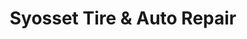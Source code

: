---
title: "Syosset Tire & Auto Repair"
url: /syosset/syosset-tire-und-auto-repair/
shop: Autowerkstatt
---